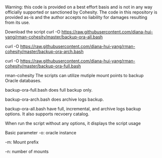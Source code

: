 Warning: this code is provided on a best effort basis and is not in any way officially supported or sanctioned by Cohesity. The code in this repository is provided as-is and the author accepts no liability for damages resulting from its use.

Download the script
curl -O https://raw.githubusercontent.com/diana-hui-yang/rman-cohesity/master/backup-ora-all.bash

curl -O https://raw.githubusercontent.com/diana-hui-yang/rman-cohesity/master/backup-ora-arch.bash

curl -O https://raw.githubusercontent.com/diana-hui-yang/rman-cohesity/master/backup-ora-full.bash

rman-cohesity
The scripts can utilize mutiple mount points to backup Oracle databases.

backup-ora-full.bash does full backup only.

backup-ora-arch.bash does archive logs backup.

backup-ora-all.bash have full, incremental, and archive logs backup options. It also supports recvoery catalog.

When run the script without any options, it displays the script usage

Basic parameter
-o: oracle instance

-m: Mount prefix

-n: number of mounts
